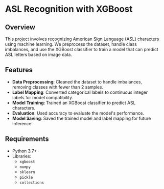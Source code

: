 # ASL Recognition with XGBoost

## Overview

This project involves recognizing American Sign Language (ASL) characters using machine learning. We preprocess the dataset, handle class imbalances, and use the XGBoost classifier to train a model that can predict ASL letters based on image data. 

## Features

- **Data Preprocessing**: Cleaned the dataset to handle imbalances, removing classes with fewer than 2 samples.
- **Label Mapping**: Converted categorical labels to continuous integer labels for model compatibility.
- **Model Training**: Trained an XGBoost classifier to predict ASL characters.
- **Evaluation**: Used accuracy to evaluate the model's performance.
- **Model Saving**: Saved the trained model and label mapping for future inference.

## Requirements

- Python 3.7+
- Libraries:
  - `xgboost`
  - `numpy`
  - `sklearn`
  - `pickle`
  - `collections`
